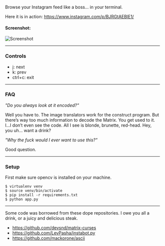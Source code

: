 Browse your Instagram feed like a boss... in your terminal.

Here it is in action: https://www.instagram.com/p/BJRGtAEBlE1/

#### Screenshot:
![Screenshot](http://i.imgur.com/KCTHbUk.jpg)

----------------------------------------------------------------------

### Controls
- j: next
- k: prev
- ctrl+c: exit

----------------------------------------------------------------------

### FAQ


_"Do you always look at it encoded?"_

Well you have to. The image translators work for the construct program.
But there’s way too much information to decode the Matrix.
You get used to it. I…I don’t even see the code.
All I see is blonde, brunette, red-head. Hey, you uh… want a drink?

_"Why the fuck would I ever want to use this?"_

Good question.

----------------------------------------------------------------------

### Setup

First make sure opencv is installed on your machine.

```
$ virtualenv venv
$ source venv/bin/activate
$ pip install -r requirements.txt
$ python app.py
```

----------------------------------------------------------------------
Some code was borrowed from these dope repositories. I owe you all a drink, or a juicy and delicious steak.
 - https://github.com/devsnd/matrix-curses
 - https://github.com/LevPasha/instabot.py
 - https://github.com/mackorone/ascii
